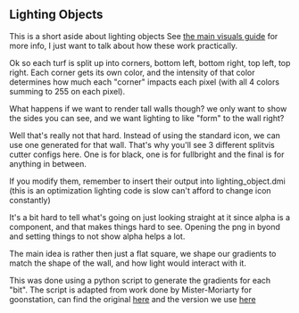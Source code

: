 ## Lighting Objects

This is a short aside about lighting objects
See [the main visuals guide](/.github/guides/VISUALS.md#lighting) for more info, I just want to talk about how these work practically.

Ok so each turf is split up into corners, bottom left, bottom right, top left, top right.
Each corner gets its own color, and the intensity of that color determines how much each "corner" impacts each pixel (with all 4 colors summing to 255 on each pixel).

What happens if we want to render tall walls though? we only want to show the sides you can see, and we want lighting to like "form" to the wall right?

Well that's really not that hard. Instead of using the standard icon, we can use one generated for that wall. That's why you'll see 3 different splitvis cutter configs here. One is for black, one is for fullbright and the final is for anything in between.

If you modify them, remember to insert their output into lighting_object.dmi (this is an optimization lighting code is slow can't afford to change icon constantly)

It's a bit hard to tell what's going on just looking straight at it since alpha is a component, and that makes things hard to see.
Opening the png in byond and setting things to not show alpha helps a lot.

The main idea is rather then just a flat square, we shape our gradients to match the shape of the wall, and how light would interact with it.

This was done using a python script to generate the gradients for each "bit". The script is adapted from work done by Mister-Moriarty for goonstation, can find the original [here](https://github.com/goonstation/goonstation/pull/14322) and the version we use [here](./light_gen.py)

